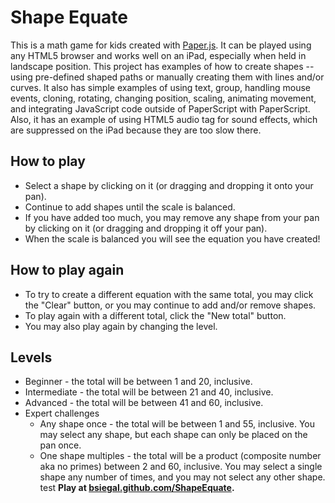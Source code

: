 Shape Equate
==================================================

This is a math game for kids created with [Paper.js](http://paperjs.org/).  It can be played using any HTML5 browser and works well on an iPad, especially when held in landscape position.  This project has examples of how to create shapes -- using pre-defined shaped paths or manually creating them with lines and/or curves.  It also has simple examples of using text, group, handling mouse events, cloning, rotating, changing position, scaling, animating movement, and integrating JavaScript code outside of PaperScript with PaperScript.  Also, it has an example of using HTML5 audio tag for sound effects, which are suppressed on the iPad because they are too slow there.

How to play
--------------------------------------
* Select a shape by clicking on it (or dragging and dropping it onto your pan).
* Continue to add shapes until the scale is balanced.
* If you have added too much, you may remove any shape from your pan by clicking on it (or dragging and dropping it off your pan).
* When the scale is balanced you will see the equation you have created!

How to play again
--------------------------------------
* To try to create a different equation with the same total, you may click the "Clear" button, or you may continue to add and/or remove shapes.
* To play again with a different total, click the "New total" button.
* You may also play again by changing the level.

Levels
--------------------------------------
* Beginner - the total will be between 1 and 20, inclusive.
* Intermediate - the total will be between 21 and 40, inclusive.
* Advanced - the total will be between 41 and 60, inclusive.
* Expert challenges
   * Any shape once - the total will be between 1 and 55, inclusive.  You may select any shape, but each shape can only be placed on the pan once.
   * One shape multiples - the total will be a product (composite number aka no primes) between 2 and 60, inclusive.  You may select a single shape any number of times, and you may not select any other shape.
 test
**Play at [bsiegal.github.com/ShapeEquate](http://bsiegal.github.com/ShapeEquate).**

